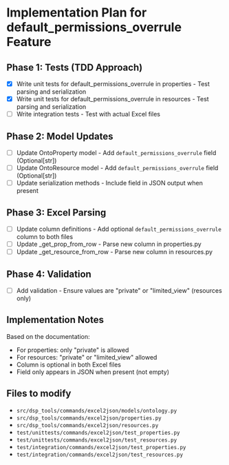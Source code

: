 # Implementation Plan for default_permissions_overrule Feature

## Phase 1: Tests (TDD Approach)

- [x] Write unit tests for default_permissions_overrule in properties - Test parsing and serialization
- [x] Write unit tests for default_permissions_overrule in resources - Test parsing and serialization  
- [ ] Write integration tests - Test with actual Excel files

## Phase 2: Model Updates

- [ ] Update OntoProperty model - Add `default_permissions_overrule` field (Optional[str])
- [ ] Update OntoResource model - Add `default_permissions_overrule` field (Optional[str])
- [ ] Update serialization methods - Include field in JSON output when present

## Phase 3: Excel Parsing

- [ ] Update column definitions - Add optional `default_permissions_overrule` column to both files
- [ ] Update _get_prop_from_row - Parse new column in properties.py
- [ ] Update _get_resource_from_row - Parse new column in resources.py

## Phase 4: Validation

- [ ] Add validation - Ensure values are "private" or "limited_view" (resources only)

## Implementation Notes

Based on the documentation:

- For properties: only "private" is allowed  
- For resources: "private" or "limited_view" allowed
- Column is optional in both Excel files
- Field only appears in JSON when present (not empty)

## Files to modify

- `src/dsp_tools/commands/excel2json/models/ontology.py`
- `src/dsp_tools/commands/excel2json/properties.py`
- `src/dsp_tools/commands/excel2json/resources.py`
- `test/unittests/commands/excel2json/test_properties.py`
- `test/unittests/commands/excel2json/test_resources.py`
- `test/integration/commands/excel2json/test_properties.py`
- `test/integration/commands/excel2json/test_resources.py`
